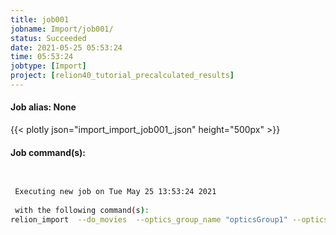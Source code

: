 ```yaml
---
title: job001
jobname: Import/job001/
status: Succeeded
date: 2021-05-25 05:53:24
time: 05:53:24
jobtype: [Import]
project: [relion40_tutorial_precalculated_results]
---
```


#### Job alias: None

{{< plotly json="import_import_job001_.json" height="500px" >}}

#### Job command(s):

```bash

 
 Executing new job on Tue May 25 13:53:24 2021
 
 with the following command(s): 
relion_import  --do_movies  --optics_group_name "opticsGroup1" --optics_group_mtf mtf_k2_200kV.star --angpix 0.885 --kV 200 --Cs 1.4 --Q0 0.1 --beamtilt_x 0 --beamtilt_y 0 --i "Movies/*.tiff" --odir Import/job001/ --ofile movies.star --pipeline_control Import/job001/
 
 


